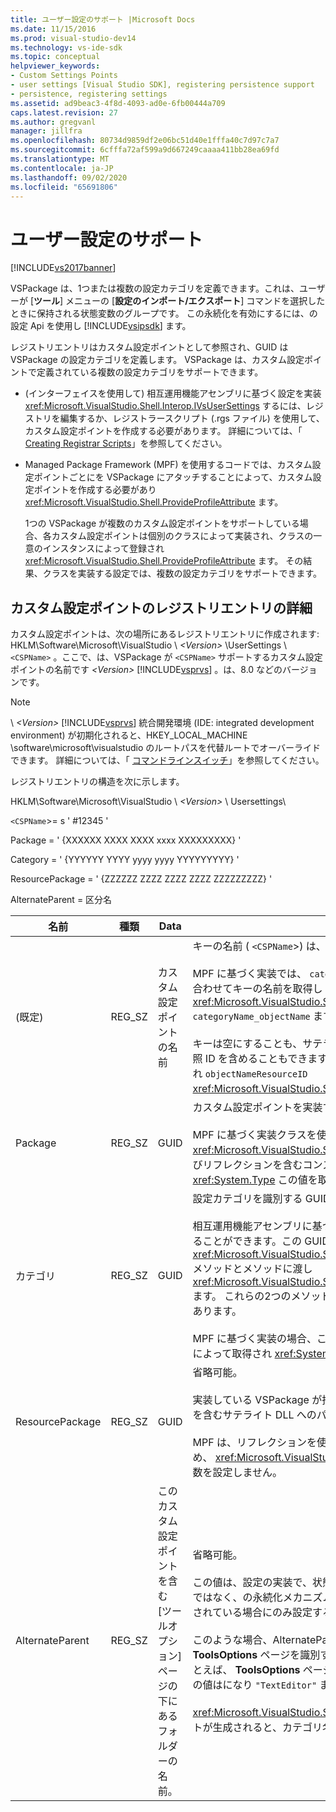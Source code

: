 ```yaml
---
title: ユーザー設定のサポート |Microsoft Docs
ms.date: 11/15/2016
ms.prod: visual-studio-dev14
ms.technology: vs-ide-sdk
ms.topic: conceptual
helpviewer_keywords:
- Custom Settings Points
- user settings [Visual Studio SDK], registering persistence support
- persistence, registering settings
ms.assetid: ad9beac3-4f8d-4093-ad0e-6fb00444a709
caps.latest.revision: 27
ms.author: gregvanl
manager: jillfra
ms.openlocfilehash: 80734d9859df2e06bc51d40e1fffa40c7d97c7a7
ms.sourcegitcommit: 6cfffa72af599a9d667249caaaa411bb28ea69fd
ms.translationtype: MT
ms.contentlocale: ja-JP
ms.lasthandoff: 09/02/2020
ms.locfileid: "65691806"
---
```

# <a name="support-for-user-settings"></a>ユーザー設定のサポート
[!INCLUDE[vs2017banner](../../includes/vs2017banner.md)]

VSPackage は、1つまたは複数の設定カテゴリを定義できます。これは、ユーザーが [**ツール**] メニューの [**設定のインポート/エクスポート**] コマンドを選択したときに保持される状態変数のグループです。 この永続化を有効にするには、の設定 Api を使用し [!INCLUDE[vsipsdk](../../includes/vsipsdk-md.md)] ます。  
  
 レジストリエントリはカスタム設定ポイントとして参照され、GUID は VSPackage の設定カテゴリを定義します。 VSPackage は、カスタム設定ポイントで定義されている複数の設定カテゴリをサポートできます。  
  
- (インターフェイスを使用して) 相互運用機能アセンブリに基づく設定を実装 <xref:Microsoft.VisualStudio.Shell.Interop.IVsUserSettings> するには、レジストリを編集するか、レジストラースクリプト (.rgs ファイル) を使用して、カスタム設定ポイントを作成する必要があります。 詳細については、「 [Creating Registrar Scripts](https://msdn.microsoft.com/library/cbd5024b-8061-4a71-be65-7fee90374a35)」を参照してください。  
  
- Managed Package Framework (MPF) を使用するコードでは、カスタム設定ポイントごとにを VSPackage にアタッチすることによって、カスタム設定ポイントを作成する必要があり <xref:Microsoft.VisualStudio.Shell.ProvideProfileAttribute> ます。  
  
     1つの VSPackage が複数のカスタム設定ポイントをサポートしている場合、各カスタム設定ポイントは個別のクラスによって実装され、クラスの一意のインスタンスによって登録され <xref:Microsoft.VisualStudio.Shell.ProvideProfileAttribute> ます。 その結果、クラスを実装する設定では、複数の設定カテゴリをサポートできます。  
  
## <a name="custom-settings-point-registry-entry-details"></a>カスタム設定ポイントのレジストリエントリの詳細  
 カスタム設定ポイントは、次の場所にあるレジストリエントリに作成されます: HKLM\Software\Microsoft\VisualStudio \\ *\<Version>* \UserSettings \\ `<CSPName>` 。ここで、は、VSPackage が `<CSPName>` サポートするカスタム設定ポイントの名前です *\<Version>* [!INCLUDE[vsprvs](../../includes/vsprvs-md.md)] 。は、8.0 などのバージョンです。  
  
> [!NOTE]
> \\ *\<Version>* [!INCLUDE[vsprvs](../../includes/vsprvs-md.md)] 統合開発環境 (IDE: integrated development environment) が初期化されると、HKEY_LOCAL_MACHINE \software\microsoft\visualstudio のルートパスを代替ルートでオーバーライドできます。 詳細については、「 [コマンドラインスイッチ](../../extensibility/command-line-switches-visual-studio-sdk.md)」を参照してください。  
  
 レジストリエントリの構造を次に示します。  
  
 HKLM\Software\Microsoft\VisualStudio \\ *\<Version>* \ Usersettings\  
  
 `<CSPName`>= s ' #12345 '  
  
 Package = ' {XXXXXX XXXX XXXX xxxx XXXXXXXXX} '  
  
 Category = ' {YYYYYY YYYY yyyy yyyy YYYYYYYYY} '  
  
 ResourcePackage = ' {ZZZZZZ ZZZZ ZZZZ ZZZZ ZZZZZZZZZ} '  
  
 AlternateParent = 区分名  
  
|名前|種類|Data|説明|  
|----------|----------|----------|-----------------|  
|(既定)|REG_SZ|カスタム設定ポイントの名前|キーの名前 ( `<CSPName`>) は、カスタム設定ポイントの unlocalized 名です。<br /><br /> MPF に基づく実装では、 `categoryName` コンストラクターの引数と引数をに組み合わせてキーの名前を取得し `objectName` <xref:Microsoft.VisualStudio.Shell.ProvideProfileAttribute> `categoryName_objectName` ます。<br /><br /> キーは空にすることも、サテライト DLL 内のローカライズされた文字列への参照 ID を含めることもできます。 この値は、コンストラクターの引数から取得され `objectNameResourceID` <xref:Microsoft.VisualStudio.Shell.ProvideProfileAttribute> ます。|  
|Package|REG_SZ|GUID|カスタム設定ポイントを実装する VSPackage の GUID。<br /><br /> MPF に基づく実装クラスを使用して <xref:Microsoft.VisualStudio.Shell.ProvideProfileAttribute> 、VSPackage のおよびリフレクションを含むコンストラクターの引数を使用して、 `objectType` <xref:System.Type> この値を取得します。|  
|カテゴリ|REG_SZ|GUID|設定カテゴリを識別する GUID。<br /><br /> 相互運用機能アセンブリに基づく実装では、この値を任意に選択した GUID にすることができます。この GUID は [!INCLUDE[vsprvs](../../includes/vsprvs-md.md)] IDE が <xref:Microsoft.VisualStudio.Shell.Interop.IVsUserSettings.ExportSettings%2A> メソッドとメソッドに渡し <xref:Microsoft.VisualStudio.Shell.Interop.IVsUserSettings.ImportSettings%2A> ます。 これらの2つのメソッドのすべての実装は、GUID 引数を検証する必要があります。<br /><br /> MPF に基づく実装の場合、この GUID は、設定メカニズムを実装するクラスのによって取得され <xref:System.Type> [!INCLUDE[vsprvs](../../includes/vsprvs-md.md)] ます。|  
|ResourcePackage|REG_SZ|GUID|省略可能。<br /><br /> 実装している VSPackage が指定していない場合に、ローカライズされた文字列を含むサテライト DLL へのパス。<br /><br /> MPF は、リフレクションを使用して適切なリソース VSPackage を取得するため、 <xref:Microsoft.VisualStudio.Shell.ProvideProfileAttribute> クラスはこの引数を設定しません。|  
|AlternateParent|REG_SZ|このカスタム設定ポイントを含む [ツールオプション] ページの下にあるフォルダーの名前。|省略可能。<br /><br /> この値は、設定の実装で、状態を保存するオートメーションモデルのメカニズムではなく、の永続化メカニズムを使用する **ツールオプション** ページがサポートされている場合にのみ設定する必要があり [!INCLUDE[vsipsdk](../../includes/vsipsdk-md.md)] ます。<br /><br /> このような場合、AlternateParent キーの値は、 `topic` `topic.sub-topic` 特定の **ToolsOptions** ページを識別するために使用される文字列のセクションです。 たとえば、 **ToolsOptions** ページの場合、 `"TextEditor.Basic"` alternateparent の値はになり `"TextEditor"` ます。<br /><br /> <xref:Microsoft.VisualStudio.Shell.ProvideProfileAttribute>でカスタム設定ポイントが生成されると、カテゴリ名と同じになります。|
